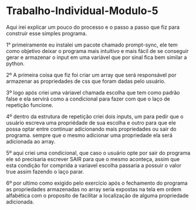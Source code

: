 # Trabalho-Individual-Modulo-5

Aqui irei explicar um pouco do processo e o passo a passo que fiz para construir esse simples programa.

1° primeiramente eu instalei um pacote chamado prompt-sync, ele tem como objetivo
deixar o programa mais intuitivo e mais fácil de se conseguir gerar e armazenar o input em uma variável
que por sinal fica bem similar a python.

2º A primeira coisa que fiz foi criar um array que será responsável por armazenar
as propriedades de css que foram dadas pelo usuário.

3º logo após criei uma váriavel chamada escolha que tem como padrão false e ela servirá
como a condicional para fazer com que o laço de repetição funcione.

4º dentro da estrutura de repetição criei dois inputs, um para pedir que o usuário 
escreva uma propriédade de sua escolha e outro para que ele possa optar entre
continuar adicionando mais propriedades ou sair do programa. sempre que o mesmo
adicionar uma propriedade ela será adicionada ao array.

5º aqui criei uma condicional, que caso o usuário opte por sair do programa ele só precisaria
escrever SAIR para que o mesmo aconteça, assim que esta condição for comprida a variavel escolha
passaria a possuir o valor true assim fazendo o laço parar.

6º por ultimo como exigido pelo exercício após o fechamento do programa as propriedades
armazenadas no array seria expostas na tela em ordem alfabética com o proposito de facilitar
a localização de alguma propriedade adicionada.
